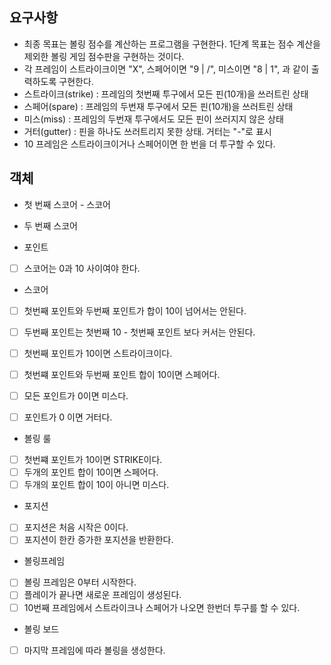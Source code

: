 ## 요구사항

- 최종 목표는 볼링 점수를 계산하는 프로그램을 구현한다. 1단계 목표는 점수 계산을 제외한 볼링 게임 점수판을 구현하는 것이다.
- 각 프레임이 스트라이크이면 "X", 스페어이면 "9 | /", 미스이면 "8 | 1", 과 같이 출력하도록 구현한다.
- 스트라이크(strike) : 프레임의 첫번째 투구에서 모든 핀(10개)을 쓰러트린 상태
- 스페어(spare) : 프레임의 두번재 투구에서 모든 핀(10개)을 쓰러트린 상태
- 미스(miss) : 프레임의 두번재 투구에서도 모든 핀이 쓰러지지 않은 상태
- 거터(gutter) : 핀을 하나도 쓰러트리지 못한 상태. 거터는 "-"로 표시
- 10 프레임은 스트라이크이거나 스페어이면 한 번을 더 투구할 수 있다.

## 객체

- 첫 번째 스코어 - 스코어
- 두 번째 스코어


- 포인트
- [ ] 스코어는 0과 10 사이여야 한다.


- 스코어
- [ ] 첫번째 포인트와 두번째 포인트가 합이 10이 넘어서는 안된다.
- [ ] 두번째 포인트는 첫번째 10 - 첫번째 포인트 보다 커서는 안된다.
- [ ] 첫번째 포인트가 10이면 스트라이크이다.
- [ ] 첫번쨰 포인트와 두번째 포인트 합이 10이면 스페어다.
- [ ] 모든 포인트가 0이면 미스다.
- [ ] 포인트가 0 이면 거터다.


- 볼링 룰
- [ ] 첫번쨰 포인트가 10이면 STRIKE이다.
- [ ] 두개의 포인트 합이 10이면 스페어다.
- [ ] 두개의 포인트 합이 10이 아니면 미스다.

- 포지션
- [ ] 포지션은 처음 시작은 0이다.
- [ ] 포지션이 한칸 증가한 포지션을 반환한다.

- 볼링프레임
- [ ] 볼링 프레임은 0부터 시작한다.
- [ ] 플레이가 끝나면 새로운 프레임이 생성된다.
- [ ] 10번째 프레임에서 스트라이크나 스페어가 나오면 한번더 투구를 할 수 있다.

- 볼링 보드
- [ ] 마지막 프레임에 따라 볼링을 생성한다.




 

  
